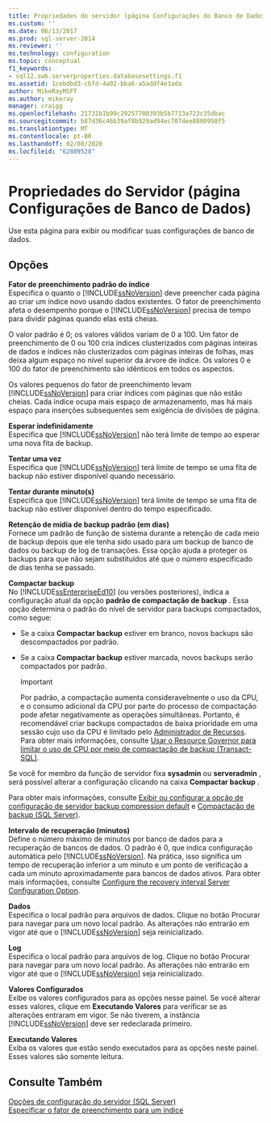 ```yaml
---
title: Propriedades do servidor (página Configurações do Banco de Dados) | Microsoft Docs
ms.custom: ''
ms.date: 06/13/2017
ms.prod: sql-server-2014
ms.reviewer: ''
ms.technology: configuration
ms.topic: conceptual
f1_keywords:
- sql12.swb.serverproperties.databasesettings.f1
ms.assetid: 1cebdbd3-cbfd-4a02-bba6-a5addf4e3ada
author: MikeRayMSFT
ms.author: mikeray
manager: craigg
ms.openlocfilehash: 21731b1b99c29257700393b5b7713a723c35dbac
ms.sourcegitcommit: b87d36c46b39af8b929ad94ec707dee8800950f5
ms.translationtype: MT
ms.contentlocale: pt-BR
ms.lasthandoff: 02/08/2020
ms.locfileid: "62809528"
---
```

# <a name="server-properties-database-settings-page"></a>Propriedades do Servidor (página Configurações de Banco de Dados)
  Use esta página para exibir ou modificar suas configurações de banco de dados.  
  
## <a name="options"></a>Opções  
 **Fator de preenchimento padrão do índice**  
 Especifica o quanto o [!INCLUDE[ssNoVersion](../../includes/ssnoversion-md.md)] deve preencher cada página ao criar um índice novo usando dados existentes. O fator de preenchimento afeta o desempenho porque o [!INCLUDE[ssNoVersion](../../includes/ssnoversion-md.md)] precisa de tempo para dividir páginas quando elas está cheias.  
  
 O valor padrão é 0; os valores válidos variam de 0 a 100. Um fator de preenchimento de 0 ou 100 cria índices clusterizados com páginas inteiras de dados e índices não clusterizados com páginas inteiras de folhas, mas deixa algum espaço no nível superior da árvore de índice. Os valores 0 e 100 do fator de preenchimento são idênticos em todos os aspectos.  
  
 Os valores pequenos do fator de preenchimento levam [!INCLUDE[ssNoVersion](../../includes/ssnoversion-md.md)] para criar índices com páginas que não estão cheias. Cada índice ocupa mais espaço de armazenamento, mas há mais espaço para inserções subsequentes sem exigência de divisões de página.  
  
 **Esperar indefinidamente**  
 Especifica que [!INCLUDE[ssNoVersion](../../includes/ssnoversion-md.md)] não terá limite de tempo ao esperar uma nova fita de backup.  
  
 **Tentar uma vez**  
 Especifica que [!INCLUDE[ssNoVersion](../../includes/ssnoversion-md.md)] terá limite de tempo se uma fita de backup não estiver disponível quando necessário.  
  
 **Tentar durante minuto(s)**  
 Especifica que [!INCLUDE[ssNoVersion](../../includes/ssnoversion-md.md)] terá limite de tempo se uma fita de backup não estiver disponível dentro do tempo especificado.  
  
 **Retenção de mídia de backup padrão (em dias)**  
 Fornece um padrão de função de sistema durante a retenção de cada meio de backup depois que ele tenha sido usado para um backup de banco de dados ou backup de log de transações. Essa opção ajuda a proteger os backups para que não sejam substituídos até que o número especificado de dias tenha se passado.  
  
 **Compactar backup**  
 No [!INCLUDE[ssEnterpriseEd10](../../includes/ssenterpriseed10-md.md)] (ou versões posteriores), indica a configuração atual da opção **padrão de compactação de backup** . Essa opção determina o padrão do nível de servidor para backups compactados, como segue:  
  
-   Se a caixa **Compactar backup** estiver em branco, novos backups são descompactados por padrão.  
  
-   Se a caixa **Compactar backup** estiver marcada, novos backups serão compactados por padrão.  
  
    > [!IMPORTANT]  
    >  Por padrão, a compactação aumenta consideravelmente o uso da CPU, e o consumo adicional da CPU por parte do processo de compactação pode afetar negativamente as operações simultâneas. Portanto, é recomendável criar backups compactados de baixa prioridade em uma sessão cujo uso da CPU é limitado pelo [Administrador de Recursos](../../relational-databases/resource-governor/resource-governor.md). Para obter mais informações, consulte [Usar o Resource Governor para limitar o uso de CPU por meio de compactação de backup &#40;Transact-SQL&#41;](../../relational-databases/backup-restore/use-resource-governor-to-limit-cpu-usage-by-backup-compression-transact-sql.md).  
  
 Se você for membro da função de servidor fixa **sysadmin** ou **serveradmin** , será possível alterar a configuração clicando na caixa **Compactar backup** .  
  
 Para obter mais informações, consulte [Exibir ou configurar a opção de configuração de servidor backup compression default](view-or-configure-the-backup-compression-default-server-configuration-option.md) e [Compactação de backup &#40;SQL Server&#41;](../../relational-databases/backup-restore/backup-compression-sql-server.md).  
  
 **Intervalo de recuperação (minutos)**  
 Define o número máximo de minutos por banco de dados para a recuperação de bancos de dados. O padrão é 0, que indica configuração automática pelo [!INCLUDE[ssNoVersion](../../includes/ssnoversion-md.md)]. Na prática, isso significa um tempo de recuperação inferior a um minuto e um ponto de verificação a cada um minuto aproximadamente para bancos de dados ativos. Para obter mais informações, consulte [Configure the recovery interval Server Configuration Option](configure-the-recovery-interval-server-configuration-option.md).  
  
 **Dados**  
 Especifica o local padrão para arquivos de dados. Clique no botão Procurar para navegar para um novo local padrão. As alterações não entrarão em vigor até que o [!INCLUDE[ssNoVersion](../../includes/ssnoversion-md.md)] seja reinicializado.  
  
 **Log**  
 Especifica o local padrão para arquivos de log. Clique no botão Procurar para navegar para um novo local padrão. As alterações não entrarão em vigor até que o [!INCLUDE[ssNoVersion](../../includes/ssnoversion-md.md)] seja reinicializado.  
  
 **Valores Configurados**  
 Exibe os valores configurados para as opções nesse painel. Se você alterar esses valores, clique em **Executando Valores** para verificar se as alterações entraram em vigor. Se não tiverem, a instância [!INCLUDE[ssNoVersion](../../includes/ssnoversion-md.md)] deve ser redeclarada primeiro.  
  
 **Executando Valores**  
 Exiba os valores que estão sendo executados para as opções neste painel. Esses valores são somente leitura.  
  
## <a name="see-also"></a>Consulte Também  
 [Opções de configuração do servidor &#40;SQL Server&#41;](server-configuration-options-sql-server.md)   
 [Especificar o fator de preenchimento para um índice](../../relational-databases/indexes/specify-fill-factor-for-an-index.md)  
  
  
